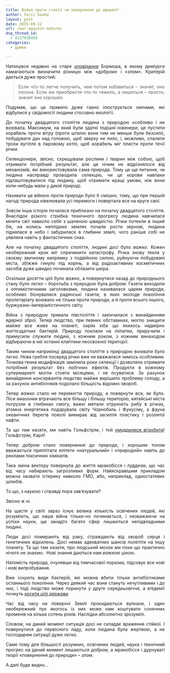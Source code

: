 ```yaml
---
title: Війна проти стихії чи повернення до джерел?
author: Yurii Savka
layout: post
date: 2015-09-12
url: /war-against-nature/
dsq_thread_id:
  - 4127938450
categories:
  - думки

---
```

<div style="text-align: justify;">
  <p>
    Наткнувся недавно на старе <a href="http://bormor.livejournal.com/407608.html" target="_blank">оповідання</a> Бормора, в якому деміурги намагаються визначити різницю між «добром» і «злом». Критерій дається дуже простий:
  </p>
  
  <blockquote>
    <p>
      Если что-то легче получить, чем потом избавиться &#8211; значит, оно плохое. Если же приобрести что-то тяжело, а лишиться &#8211; просто, значит оно хорошее.
    </p>
  </blockquote>
  
  <p>
    Подумав, що це правило дуже гарно ілюструється змінами, які відбулися у свідомості людини стосовно екології.
  </p>
  
  <p>
    До початку двадцятого століття людина з природою особливо і не воювала. Максимум, на який були здатні тодішні інженери, це пустити корабель проти вітру (проти штилю вони тим не менше були безсилі), побудувати дах над головою, щоб зверху не лило, і, можливо, спалити трохи вугілля в паровому котлі, щоб корабель міг плисти проти течії річки.
  </p>
  
  <p>
    Селекціонери, звісно, схрещували рослини і тварин між собою, щоб отримати потрібний результат, але це нічим не відрізнялося від механізмів, які використовувала сама природа. Тому це ще питання, чи людина насправді проводила селекцію, чи це корови навпаки підлаштовувалися під людину, щоб отримати кращі умови, ніж вони коли-небудь мали у дикій природі.
  </p>
  
  <p>
    Називати це війною проти природи було б смішно, тому, що при першій нагоді природа нівелювала усі перемоги і повертала все на круги свої.
  </p>
  
  <p>
    Зовсім інша історія почалася приблизно на початку двадцятого століття. Внаслідок різкого стрибка технічного прогресу людина навчилася міняти світ навколо себе з шаленою швидкістю. Річки потекли в інший бік, на колись неплідних землях почали рости зернові, людина піднялася в небо і забурилася в глибини землі, чого раніше собі не уявляла навіть у фантастичних снах.
  </p>
  
  <p>
    Але на початку двадцятого століття, людині досі було <em>важко</em>. Кожен необережний крок міг спричинити катастрофу. Річка знову текла у своєму звичному напрямку з подвійною силою, руйнуючи побудовані міста, збіжжя гинуло під корінь, а від радіоактивних косметичних засобів дуже швидко починала облазити шкіра.
  </p>
  
  <p>
    Оскільки досягти цілі було <em>важко</em>, а повернутися назад до природнього стану було <em>легко</em> – боротьба з природою була <em>добром</em>. Газети виходили з оптимістичними заголовками, людина називалася царем природи, особливо біснувалися радянські газети, в яких молоде покоління пролетаріату воювало не тільки проти природи, а й проти всього іншого, буржуазно-імперіалістичного світу.
  </p>
  
  <p>
    Війна з природою тривала півстоліття і закінчилася з винайденням ядерної зброї. Тепер людство, при певних обставинах, могло знищити майже все живе на планеті, окрім хіба що якихось надмірно життєздатних бактерій. Природу поклали на лопатки, приручили і примусили служити людині, з кожним роком, з кожним винаходом відбираючи в неї останні клаптики неосвоєної території.
  </p>
  
  <p>
    Таким чином наприкінці двадцятого століття з природою воювати було <em>легко</em>. Нова гребля посеред річки вже не вважалася чимось особливим. Точкова генна модифікація замінила роки селекції і дозволяла отримати потрібний результат без побічних ефектів. Продукти в кожному супермаркеті могли стояти місяцями, і не псуватися. За рахунок винайдення консервантів людство майже вирішило проблему голоду, а за рахунок антибіотиків подолало більшість відомих хвороб.
  </p>
  
  <p>
    Тепер <em>важко</em> стало не перемогти природу, а повернути все, як було. Ліси амазонки втрачають все більшу і більшу територію, китайські міста погрузли в глибинах смогу, важкі метали отруюють рибу в річках, атомна енергетика подарувала світу Чорнобиль і Фукусіму, а фауна океанічних берегів поволі вимирає від засилля пластику і розлитої нафти.
  </p>
  
  <p>
    Та що там казати, ми навіть Гольфстрім, і той <a href="https://uk.wikipedia.org/wiki/%D0%93%D0%BE%D0%BB%D1%8C%D1%84%D1%81%D1%82%D1%80%D1%96%D0%BC#.D0.90.D0.BD.D0.BE.D0.BC.D0.B0.D0.BB.D1.96.D1.97_2010_.D1.80.D0.BE.D0.BA.D1.83" target="_blank">умудрилися вгробити</a>! Гольфстрім, Карл!
  </p>
  
  <p>
    Тепер <em>добром</em> стало повернення до природи, і хорошим тоном вважається приплітати епітети «натуральний» і «природній» навіть до реклами токсичних хімікатів.
  </p>
  
  <p>
    Така зміна вектору повернула до життя мракобісся і луддизм, що час від часу набирають загрозливих форм. Найяскравішим прикладом можна назвати істерику навколо ГМО, або, наприклад, одностатевих шлюбів.
  </p>
  
  <p>
    То що, з наукою і справді пора зав’язувати?
  </p>
  
  <p>
    Звісно ж ні.
  </p>
  
  <p>
    На щастя у світі зараз існує велика кількість освічених людей, які розуміють, що наша війна тільки-но починається, і незважаючи на успіхи науки, ще занадто багато сфер лишаються непідвладними людині.
  </p>
  
  <p>
    Люди досі помирають від раку, страждають від хвороб серця і генетичних відхилень. Досі немає адекватних шансів полетіти на іншу планету. Та що там казати, про людський мозок ми поки що практично нічого не знаємо.  Нові знання даються нам <em>важкою</em> ціною.
  </p>
  
  <p>
    Натомість природа, очунявши від тимчасової поразки, підсовує все нові і нові випробування.
  </p>
  
  <p>
    Вже існують види бактерій, які можна вбити тільки антибіотиками останнього покоління. Через деякий час вони стануть нечутливими і до них, і тоді людство може поринути у друге середньовіччя, а епідемії почнуть <a href="http://www.who.int/mediacentre/news/releases/2014/amr-report/en/" target="_blank">косити цілі держави</a>.
  </p>
  
  <p>
    Час від часу на поверхні Землі прокидаються вулкани, і один необережний пук якогось із них може нам коштувати сонячних променів на кілька сотень років. Наслідки абсолютно зрозумілі.
  </p>
  
  <p>
    Словом, на даний момент ситуація досі не складає враження стійкої. І повернутися до первісного ладу, коли людина була жертвою, а не господарем ситуації дуже <em>легко.</em>
  </p>
  
  <p>
    Саме тому для більшості розумних, освічених людей, наука і технічний прогрес на даний момент лишаються <em>добром, </em>а мракобісся і дурнуваті теорії «повернення до природи» &#8211; <em>злом</em>.
  </p>
  
  <p>
    А далі буде видно…
  </p>
</div>

<div data-animation="no-animation" data-icons-animation="no-animation" data-overlay="" data-change-size="" data-button-size="1" style="font-size:1em;display:none;" class="supsystic-social-sharing supsystic-social-sharing-package-flat supsystic-social-sharing-content">
  <a class="social-sharing-button sharer-flat sharer-flat-3 counter-standard without-counter facebook" target="_blank" title="Facebook" href="http://www.facebook.com/sharer.php?u=http%3A%2F%2Furisavka.com%2Fwar-against-nature%2F" data-nid="1" data-pid="1" data-post-id="8" data-url="http://urisavka.com/wp-admin/admin-ajax.php"><i class="fa fa-fw fa-facebook"></i>
  
  <div class="counter-wrap standard">
    <span class="counter">1</span>
  </div></a>
  
  <a class="social-sharing-button sharer-flat sharer-flat-3 counter-standard without-counter twitter" target="_blank" title="Twitter" href="https://twitter.com/share?url=http%3A%2F%2Furisavka.com%2Fwar-against-nature%2F&text=Війна проти стихії чи повернення до джерел?" data-nid="2" data-pid="1" data-post-id="8" data-url="http://urisavka.com/wp-admin/admin-ajax.php"><i class="fa fa-fw fa-twitter"></i>
  
  <div class="counter-wrap standard">
    <span class="counter">1</span>
  </div></a>
  
  <a class="social-sharing-button sharer-flat sharer-flat-3 counter-standard without-counter vk" target="_blank" title="VKontakte" href="http://vk.com/share.php?url=http%3A%2F%2Furisavka.com%2Fwar-against-nature%2F" data-nid="4" data-pid="1" data-post-id="8" data-url="http://urisavka.com/wp-admin/admin-ajax.php"><i class="fa fa-fw fa-vk"></i>
  
  <div class="counter-wrap standard">
    <span class="counter">1</span>
  </div></a>
  
  <a class="social-sharing-button sharer-flat sharer-flat-3 counter-standard without-counter livejournal" target="_blank" title="Livejournal" href="http://www.livejournal.com/update.bml?subject=Війна проти стихії чи повернення до джерел?&event=http%3A%2F%2Furisavka.com%2Fwar-against-nature%2F" data-nid="11" data-pid="1" data-post-id="8" data-url="http://urisavka.com/wp-admin/admin-ajax.php"><i class="fa fa-fw fa-pencil"></i>
  
  <div class="counter-wrap standard">
    <span class="counter">1</span>
  </div></a>
</div>